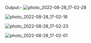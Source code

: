 Output:-
![photo_2022-08-28_17-02-28](https://user-images.githubusercontent.com/111824852/187074508-191a650a-ed03-418f-af0f-875b1057a987.jpg)

![photo_2022-08-28_17-02-18](https://user-images.githubusercontent.com/111824852/187074525-fd6b0842-48e8-43bf-bd72-f80c4ce6d918.jpg)

![photo_2022-08-28_17-02-23](https://user-images.githubusercontent.com/111824852/187074548-e569adbe-91eb-462b-9e3a-053c3cd43ac1.jpg)

![photo_2022-08-28_17-02-01](https://user-images.githubusercontent.com/111824852/187074587-dbf8b61e-ff79-4b2e-8411-aacab84009ae.jpg)

